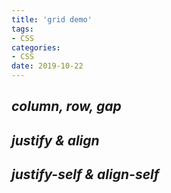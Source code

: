 ```yaml
---
title: 'grid demo'
tags:
- CSS
categories:
- CSS
date: 2019-10-22
---
```


## ***column, row, gap***

<CSSDocs-grid-GridOne></CSSDocs-grid-GridOne>

## ***justify & align***

<CSSDocs-grid-GridTwo></CSSDocs-grid-GridTwo>

## ***justify-self & align-self***

<CSSDocs-grid-GridThree></CSSDocs-grid-GridThree>